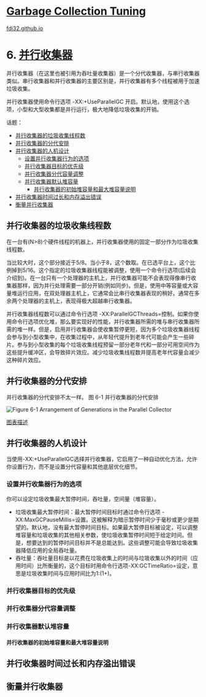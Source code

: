 [Garbage Collection Tuning](https://docs.oracle.com/en/java/javase/16/gctuning/introduction-garbage-collection-tuning.html)
===
[fdj32.github.io](https://fdj32.github.io)  
# 6. [并行收集器](https://docs.oracle.com/en/java/javase/16/gctuning/parallel-collector1.html)
并行收集器（在这里也被引用为吞吐量收集器）是一个分代收集器，与串行收集器类似。串行收集器和并行收集器的主要区别是，并行收集器有多个线程被用于加速垃圾收集。

并行收集器使用命令行选项 -XX:+UseParallelGC 开启。默认地，使用这个选项，小型和大型收集都是并行运行，极大地降低垃圾收集的开销。

话题：
- <a href="#gc6a">并行收集器的垃圾收集线程数</a>
- <a href="#gc6b">并行收集器的分代安排</a>
- <a href="#gc6c">并行收集器的人机设计</a>
  - <a href="#gc6c1">设置并行收集器行为的选项</a>
  - <a href="#gc6c2">并行收集器目标的优先级</a>
  - <a href="#gc6c3">并行收集器分代容量调整</a>
  - <a href="#gc6c4">并行收集器默认堆容量</a>
    - <a href="#gc6c4a">并行收集器的初始堆容量和最大堆容量说明</a>
- <a href="#gc6d">并行收集器时间过长和内存溢出错误</a>
- <a href="#gc6e">衡量并行收集器</a>

## <span id="gc6a">并行收集器的垃圾收集线程数</span>
在一台有<N>(N>8)个硬件线程的机器上，并行收集器使用<N>的固定一部分作为垃圾收集线程数。

当<N>比较大时，这个部分接近于5/8。当<N>小于8，这个数取<N>。在已选平台上，这个比例掉到5/16。这个指定的垃圾收集器线程能被调整，使用一个命令行选项(后续会介绍到)。在一台只有一个处理器的主机上，并行收集器可能不会表现得像串行收集器那样，因为并行处理需要一部分开销(例如同步)。但是，使用中等容量或大容量堆运行应用，在双处理器主机上，它通常会比串行收集器表现的稍好。通常在多余两个处理器的主机上，表现得极大超越串行收集器。

并行收集器线程数可以通过命令行选项 -XX:ParallelGCThreads=<N>控制。如果你使用命令行选项优化堆，那么要实现好的性能，并行收集器所需的堆与串行收集器所需的堆一样。但是，启用并行收集器会使收集暂停更短，因为多个垃圾收集器线程会参与到小型收集中，在收集过程中，从年轻代提升到老年代可能会产生一些碎片。参与到小型收集的每个垃圾收集线程预留一部分老年代和一部分可用空间作为这些提升缓冲区，会导致碎片效应。减少垃圾收集线程数并提高老年代容量会减少这种碎片效应。
## <span id="gc6b">并行收集器的分代安排</span>
并行收集器的分代安排不太一样。
图 6-1 并行收集器的分代安排

![Figure 6-1 Arrangement of Generations in the Parallel Collector](https://docs.oracle.com/en/java/javase/16/gctuning/img/jsgct_dt_002_armgnt_gn_pl_new.png "Description of Figure 6-1 follows")


<a href="https://docs.oracle.com/en/java/javase/16/gctuning/img_text/jsgct_dt_002_armgnt_gn_pl_new.html">图表描述</a>

## <span id="gc6c">并行收集器的人机设计</span>
当使用-XX:+UseParallelGC选择并行收集器，它启用了一种自动优化方法，允许你设置行为，而不是设置分代容量和其他底层优化细节。
### <span id="gc6c1">设置并行收集器行为的选项</span>
你可以设定垃圾收集最大暂停时间，吞吐量，空间量（堆容量）。
- 垃圾收集最大暂停时间：最大暂停时间目标时通过命令行选项 -XX:MaxGCPauseMillis=<N>设置。这被解释为暗示暂停时间少于<N>毫秒或更少是期望的。默认地，没有最大暂停时间目标。如果最大暂停目标被设定，可以调整堆容量和垃圾收集的其他相关参数，使垃圾收集暂停时间短于给定时间。但是，想要达到的暂停时间目标并不是总能达到。这些调整可能会导致垃圾收集器降低应用的全局吞吐量。
- 吞吐量：吞吐量目标是以花费在垃圾收集上的时间与垃圾收集以外的时间（应用时间）比所衡量的，这个目标时用命令行选项-XX:GCTimeRatio=<N>设定，意思是垃圾收集时间与应用时间比为1:(1+<N>)。
### <span id="gc6c2">并行收集器目标的优先级</span>
### <span id="gc6c3">并行收集器分代容量调整</span>
### <span id="gc6c4">并行收集器默认堆容量</span>
#### <span id="gc6c4a">并行收集器的初始堆容量和最大堆容量说明</span>
## <span id="gc6d">并行收集器时间过长和内存溢出错误</span>
## <span id="gc6e">衡量并行收集器</span>